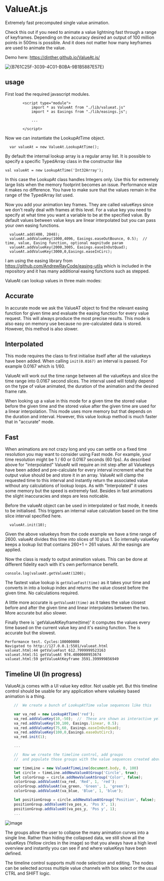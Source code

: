 # ValueAt.js

Extremely fast precomputed single value animation.

Check this out if you need to animate a value lightning fast through a range of keyframes.
Depending on the accuracy desired an output of 100 million points in 500ms is possible.
And it does not matter how many keyframes are used to animate the value.

Demo here: https://dinther.github.io/ValueAt.js/

![{B761C25F-3039-4C01-B0BA-9B1B5887E57E}](https://github.com/user-attachments/assets/bf081ad8-f117-4afa-9a5d-026c9b749ae4)

##  usage

First load the required javascript modules.

```
        <script type="module">
            import * as ValueAt from "./lib/valueat.js"
            import * as Easings from "./lib/easings.js";

            ...

        </script>
```

Now we can instantiate the LookupAtTime object.

```
  var valueAt = new ValueAt.LookupAtTime();
```

By default the internal lookup array is a regular array list. It is possible to specify
a specific TypedArray class in the constructor like

```
val valueAt = new LookupAtTime('Int32Array');
```

In this case the LookupAt class handles Integers only. Use this for extremely large lists when the memory footprint becomes an issue.
Performance wize it makes no difference. You have to make sure that the values remain in the range of the TypedArray list used.

Now you add your animation key frames. They are called valueKeys since we don't really deal with frames at this level.
For a value key you need to specify at what time you want a variable to be at the specified value.
By default values between value keys are linear interpolated but you can pass your own easing functions.

```
  valueAt.add(400, 2048);
  valueAt.addValueKey(1000,4096, Easings.easeOutBounce, 0.5);  // time, value, Easing function, optional magnitude param
  valueAt.addValueKey(2000,3005, Easings.easeInOutQuad);
  valueAt.addValueKey(3000,0,Easings.easeInCirc);
```

I am using the easing library from https://github.com/AndrewRayCode/easing-utils which is included in the repository and it has many additional easing functions such as stepped.

ValueAt can lookup values in three main modes:

## Accurate
In accurate mode we ask the ValueAT object to find the relevant easing function for  given time and evaluate the easing function for every value request. This will always produce the most precise results. This mode is also easy on memory use because no pre-calculated data is stored. However, this method is also slower.

## Interpolated
This mode requires the class to first initialise itself after all the valuekeys have been added. When calling `init(0.0167)` an interval is passed. For example 0.0167 which is 1/60. 

ValueAt will work out the time range between all the valueKeys and slice the time range into 0.0167 second slices. The interval used will totally depend on the type of value animated, the duration of the animation and the desired frame rate.

When looking up a value in this mode for a given time the stored value before the given time and the stored value after the given time are used for a linear interpolation. This mode uses more memory but that depends on the duration and interval. However, this value lookup method is much faster that in "accurate" mode.

##  Fast
When animations are not crazy long and you can settle on a fixed time resolution you may want to consider using Fast mode. For example, your time resolution might be 1 / 60 or 0.0167 seconds (60 fps). As described above for "interpolated" ValueAt will require an init step after all Valuekeys have been added and pre-calculate for every interval increment what the output value should be and store it in an array. ValueAt will clamp the requested time to this interval and instantly return the associated value without any calculations of lookup loops. As with "Interpolated" it uses some memory but the speed is extremely fast. Besides in fast animations the slight inaccuracies and steps are less noticable.

Before the valueAt object can be used in interpolated or fast mode, it needs to be initialised. This triggers an internal value calculation based on the time slice interval specified here.

```
  valueAt.init(10);
```

Given the above valuekeys from the code example we have a time range of 2600. valueAt divides this time into slices of 10 plus 1.
So internally valueKey keeps a lookup list that contains 260+1 = 261 values. All the easings are applied.

Now the class is ready to output animation values. This can be done at different fidelity each with it's own performance benefit.

```
console.log(valueAt.getValueAt(1200);
```

The fastest value lookup is `getValueFast(time)` as it takes your time and converts in into a lookup index and returns the value closest before the given time. No calculations required.

A little more accurate is `getValueAt(time)` as it takes the value closest before and after the given time and linear interpolates between the two. More accurate but also slower.

Finally there is `getValueAtKeyframe(time)' it computes the values every time based on the current value key and it's easing function. The is accurate but the slowest.

```
Performance test. Cycles:100000000
Navigated to http://127.0.0.1:5501/valueat.html
valueat.html:44 getValueFast 612.7999999523163
valueat.html:51 getValueAt 974.4000000953674
valueat.html:59 getValueAtKeyframe 3591.399999856949
```

## Timeline UI (In progress)

ValueAt.js comes with a UI value key editor. Not usable yet. But this timeline control should be usable for any application where valuekey based animation is a thing.

``` Javascript
    //  We create a bunch of LookupAtTime value sequences like this

    var va_red = new LookupAtTime('red');
    va_red.addValueKey(10,-50);  //  These are shown as interactive yellow circles in the timeline
    va_red.addValueKey(30,100, Easings.linear, 0.5);
    va_red.addValueKey(75,60, Easings.easeInOutQuad);
    va_red.addValueKey(100,0,Easings.easeOutCirc);
    va_red.init(1);

    ...

    //  Now we create the timeline control, add groups
    //  and populate those groups with the value sequences created above.

    var timeLine = new ValueAtTimeLine(document.body, 0, 100)
    let circle = timeLine.addNewValueAtGroup('Circle', true);
    let colorGroup = circle.addNewValueAtGroup('Color', false);
    colorGroup.addValueAt(va_red, 'Red', 1, 'red');
    colorGroup.addValueAt(va_green, 'Green', 1, 'green');
    colorGroup.addValueAt(va_blue, 'Blue', 1, 'blue');

    let positionGroup = circle.addNewValueAtGroup('Position', false);
    positionGroup.addValueAt(va_pos_x, 'Pos X', 1);
    positionGroup.addValueAt(va_pos_y, 'Pos y', 1);
    ...
```

![image](https://github.com/user-attachments/assets/786ea79d-24d5-494a-8cee-662905e6b7e3)

The groups allow the user to collapse the many animation curves into a single line. Rather than hiding the collapsed data, we still show all the valueKeys (Yellow circles in the image) so that you always have a high level overview and instantly you can see if and where valueKeys have been defined.

The timeline control supports multi node selection and editing. The nodes can be selected across multiple value channels with box select or the usual CTRL and SHIFT logic.
 
